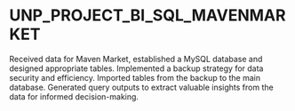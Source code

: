 # UNP_PROJECT_BI_SQL_MAVENMARKET
Received data for Maven Market, established a MySQL database and designed appropriate tables. Implemented a backup strategy for data security and efficiency. Imported tables from the backup to the main database. Generated query outputs to extract valuable insights from the data for informed decision-making.
